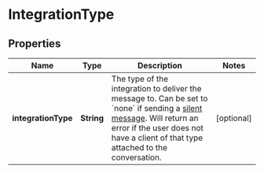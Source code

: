 

# IntegrationType


## Properties

| Name | Type | Description | Notes |
|------------ | ------------- | ------------- | -------------|
|**integrationType** | **String** | The type of the integration to deliver the message to. Can be set to &#x60;none&#x60; if sending a [silent message](https://docs.smooch.io/guide/sending-messages/#silent-messages). Will return an error if the user does not have a client of that type attached to the conversation.  |  [optional] |



